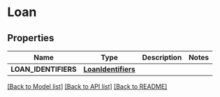 # Loan

## Properties
Name | Type | Description | Notes
------------ | ------------- | ------------- | -------------
**LOAN_IDENTIFIERS** | [**LoanIdentifiers**](LoanIdentifiers.md) |  | 

[[Back to Model list]](../README.md#documentation-for-models) [[Back to API list]](../README.md#documentation-for-api-endpoints) [[Back to README]](../README.md)


